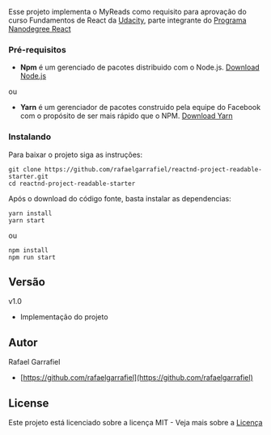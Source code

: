 Esse projeto implementa o MyReads como requisito para aprovação do curso Fundamentos de React da [Udacity](https://www.udacity.com/), parte integrante do [Programa Nanodegree React](https://udacity.com/course/nd019)

### Pré-requisitos

* **Npm** é um gerenciado de pacotes distribuido com o Node.js. [Download Node.js](https://nodejs.org/en/download/)

ou

* **Yarn** é um gerenciador de pacotes construido pela equipe do Facebook com o propósito de ser mais rápido que o NPM.  [Download Yarn](https://yarnpkg.com/en/docs/install)

### Instalando

Para baixar o projeto siga as instruções:

```
git clone https://github.com/rafaelgarrafiel/reactnd-project-readable-starter.git
cd reactnd-project-readable-starter
```

Após o download do código fonte, basta instalar as dependencias:

```
yarn install
yarn start
```

ou 

```
npm install
npm run start
```

## Versão

v1.0 
* Implementação do projeto 

## Autor

Rafael Garrafiel
* [https://github.com/rafaelgarrafiel](https://github.com/rafaelgarrafiel)

## License

Este projeto está licenciado sobre a licença MIT - Veja mais sobre a [Licença](https://opensource.org/licenses/MIT)
